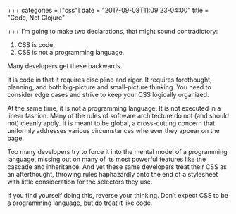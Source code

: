 +++
categories = ["css"]
date = "2017-09-08T11:09:23-04:00"
title = "Code, Not Clojure"

+++
I’m going to make two declarations, that might sound contradictory:

1. CSS is code.
2. CSS is not a programming language.

Many developers get these backwards.

It is code in that it requires discipline and rigor. It requires forethought, planning, and both big-picture and small-picture thinking. You need to consider edge cases and strive to keep your CSS logically organized.

At the same time, it is not a programming language. It is not executed in a linear fashion. Many of the rules of software architecture do not (and should not) cleanly apply. It is meant to be global, a cross-cutting concern that uniformly addresses various circumstances wherever they appear on the page.

Too many developers try to force it into the mental model of a programming language, missing out on many of its most powerful features like the cascade and inheritance. And yet these same developers treat their CSS as an afterthought, throwing rules haphazardly onto the end of a stylesheet with little consideration for the selectors they use.

If you find yourself doing this, reverse your thinking. Don’t expect CSS to be a programming language, but do treat it like code.
